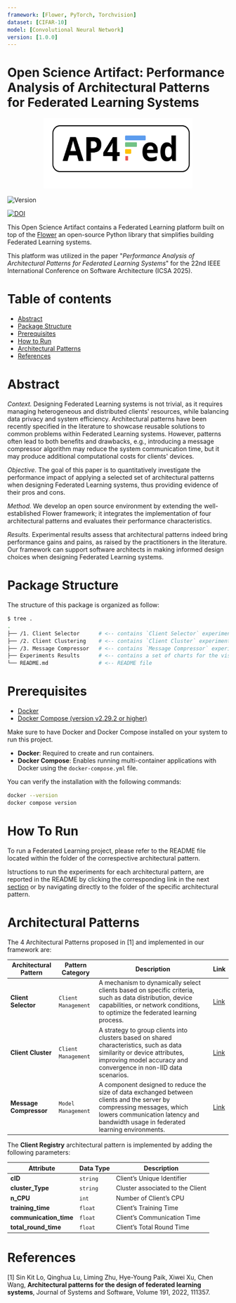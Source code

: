 ```yaml
---
framework: [Flower, PyTorch, Torchvision]
dataset: [CIFAR-10]
model: [Convolutional Neural Network]
version: [1.0.0]
---
```


# Open Science Artifact: Performance Analysis of Architectural Patterns for Federated Learning Systems

<p align="center">
<img src="img/logoNew.svg" width="340px" height="160px"/>
</p>
<img src="https://img.shields.io/badge/version-1.0-green" alt="Version">

[![DOI](https://zenodo.org/badge/DOI/10.5281/zenodo.14039470.svg)](https://zenodo.org/uploads/14039470)

This Open Science Artifact contains a Federated Learning platform built on top of the [Flower](https://github.com/adap/flower) an open-source Python library that simplifies building Federated Learning systems.

This platform was utilized in the paper "_Performance Analysis of Architectural Patterns for Federated Learning Systems_" for the 22nd IEEE International Conference on Software Architecture (ICSA 2025).

# Table of contents
<!--ts-->
   * [Abstract](#abstract)
   * [Package Structure](#packagestructure)
   * [Prerequisites](#prerequisites)
   * [How to Run](#how-to-run)
   * [Architectural Patterns](#architecturalpatterns)
   * [References](#references)
   
# Abstract

_Context._ Designing Federated Learning systems is not trivial, as it requires managing heterogeneous and distributed clients' resources, while balancing data privacy and system efficiency. 
Architectural patterns have been recently specified in the literature to showcase reusable solutions to common problems within Federated Learning systems. 
However, patterns often lead to both benefits and drawbacks, e.g., introducing a message compressor algorithm may reduce the system communication time, but it may produce additional computational costs for clients' devices. 

_Objective._ The goal of this paper is to quantitatively investigate the performance impact of applying a selected set of architectural patterns when designing Federated Learning systems, thus providing evidence of their pros and cons.

_Method._ We develop an open source environment by extending the well-established Flower framework; it integrates the implementation of four architectural patterns and evaluates their performance characteristics.

_Results._ Experimental results assess that architectural patterns indeed bring performance gains and pains, as raised by the practitioners in the literature. Our framework can support software architects in making informed design choices when designing Federated Learning systems.

# Package Structure




The structure of this package is organized as follow:

```bash
$ tree .
.
├── /1. Client Selector      # <-- contains `Client Selector` experiments
├── /2. Client Clustering    # <-- contains `Client Cluster` experiments
├── /3. Message Compressor   # <-- contains `Message Compressor` experiments
├── Experiments Results      # <-- contains a set of charts for the visualization of the results
└── README.md                # <-- README file
```

# Prerequisites

- [Docker](https://docs.docker.com/get-docker/)
- [Docker Compose (version v2.29.2 or higher)](https://docs.docker.com/compose/install/)

Make sure to have Docker and Docker Compose installed on your system to run this project.

- **Docker**: Required to create and run containers.
- **Docker Compose**: Enables running multi-container applications with Docker using the `docker-compose.yml` file.

You can verify the installation with the following commands:
```bash
docker --version
docker compose version
```

# How To Run

To run a Federated Learning project, please refer to the README file located within the folder of the correspective architectural pattern.

Istructions to run the experiments for each architectural pattern, are reported in the README  by clicking the corresponding link in the next [section](#architectural-patterns) or by navigating directly to the folder of the specific architectural pattern.

# Architectural Patterns

The 4 Architectural Patterns proposed in [1] and implemented in our framework are:

| Architectural Pattern | Pattern Category | Description | Link |
| --- | --- | --- | --- |
| **Client Selector** | `Client Management` | A mechanism to dynamically select clients based on specific criteria, such as data distribution, device capabilities, or network conditions, to optimize the federated learning process. | [Link](1.%20Client%20Selector) |
| **Client Cluster** | `Client Management` | A strategy to group clients into clusters based on shared characteristics, such as data similarity or device attributes, improving model accuracy and convergence in non-IID data scenarios. | [Link](1.%20Client%20Cluster) |
| **Message Compressor** | `Model Management` | A component designed to reduce the size of data exchanged between clients and the server by compressing messages, which lowers communication latency and bandwidth usage in federated learning environments. | [Link](1.%20Message%20Compressor) |

The **Client Registry** architectural pattern is implemented by adding the following parameters:

| Attribute | Data Type | Description |
| --- | --- | --- | 
| **cID** | `string` | Client’s Unique Identifier | 
| **cluster_Type** | `string` | Cluster associated to the Client | 
| **n_CPU** | `int` | Number of Client’s CPU | 
| **training_time** | `float` | Client’s Training Time | 
| **communication_time** | `float` | Client’s Communication Time | 
| **total_round_time** | `float` | Client’s Total Round Time | 

# References

[1] Sin Kit Lo, Qinghua Lu, Liming Zhu, Hye-Young Paik, Xiwei Xu, Chen Wang,
**Architectural patterns for the design of federated learning systems**,
Journal of Systems and Software, Volume 191, 2022, 111357.
